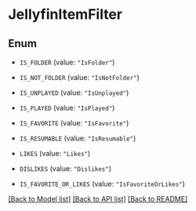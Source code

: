 # JellyfinItemFilter

## Enum


* `IS_FOLDER` (value: `"IsFolder"`)

* `IS_NOT_FOLDER` (value: `"IsNotFolder"`)

* `IS_UNPLAYED` (value: `"IsUnplayed"`)

* `IS_PLAYED` (value: `"IsPlayed"`)

* `IS_FAVORITE` (value: `"IsFavorite"`)

* `IS_RESUMABLE` (value: `"IsResumable"`)

* `LIKES` (value: `"Likes"`)

* `DISLIKES` (value: `"Dislikes"`)

* `IS_FAVORITE_OR_LIKES` (value: `"IsFavoriteOrLikes"`)


[[Back to Model list]](../README.md#documentation-for-models) [[Back to API list]](../README.md#documentation-for-api-endpoints) [[Back to README]](../README.md)



